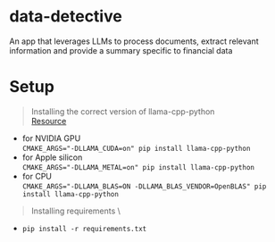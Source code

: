 # data-detective
An app that leverages LLMs to process documents, extract relevant information and provide a summary specific to financial data


# Setup

> Installing the correct version of llama-cpp-python \
[Resource](https://pypi.org/project/llama-cpp-python/)
- for NVIDIA GPU \
    ```CMAKE_ARGS="-DLLAMA_CUDA=on" pip install llama-cpp-python```
- for Apple silicon \
    ```CMAKE_ARGS="-DLLAMA_METAL=on" pip install llama-cpp-python```
- for CPU \
    ```CMAKE_ARGS="-DLLAMA_BLAS=ON -DLLAMA_BLAS_VENDOR=OpenBLAS" pip install llama-cpp-python```
> Installing requirements \
- `pip install -r requirements.txt`